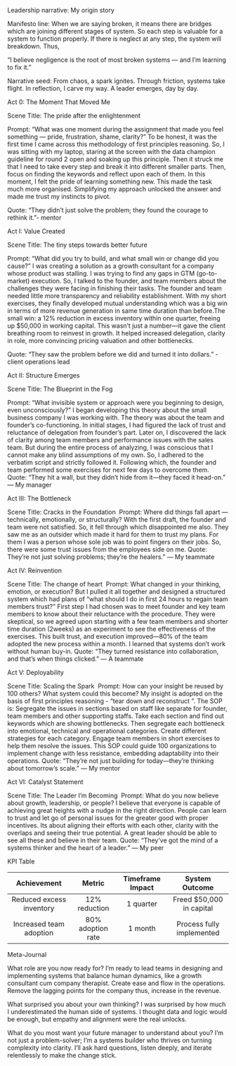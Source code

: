 Leadership narrative: My origin story

Manifesto line: When we are saying broken, it means there are bridges which are joining different stages of system. So each step is valuable for a system to function properly. If there is neglect at any step, the system will breakdown. Thus,

“I believe negligence is the root of most broken systems — and I’m learning to fix it.”

Narrative seed:
From chaos, a spark ignites. Through friction, systems take flight. In reflection, I carve my way. A leader emerges, day by day.

Act 0: The Moment That Moved Me

Scene Title: The pride after the enlightenment

Prompt: “What was one moment during the assignment that made you feel something — pride, frustration, shame, clarity?”
To be honest, it was the first time I came across this methodology of first principles reasoning. So, I was sitting with my laptop, staring at the screen with the data champion guideline for round 2 open and soaking up this principle. Then it struck me that I need to take every step and break it into different smaller parts. Then, focus on finding the keywords and reflect upon each of them. In this moment, I felt the pride of learning something new. This made the task much more organised. Simplifying my approach unlocked the answer and made me trust my instincts to pivot.

Quote: “They didn’t just solve the problem; they found the courage to rethink it.”- mentor

Act I: Value Created

Scene Title: The tiny steps towards better future

Prompt: “What did you try to build, and what small win or change did you cause?”
I was creating a solution as a growth consultant for a company whose product was stalling.  I was trying to find any gaps in GTM (go-to-market) execution. So, I talked to the founder, and team members about the challenges they were facing in finishing their tasks. The founder and team needed little more transparency and reliability establishment. With my short exercises, they finally developed mutual understanding which was a big win in terms of more revenue generation in same time duration than before.The small win: a 12% reduction in excess inventory within one quarter, freeing up $50,000 in working capital. This wasn’t just a number—it gave the client breathing room to reinvest in growth. It helped increased delegation, clarity in role, more convincing pricing valuation and other bottlenecks.

Quote: “They saw the problem before we did and turned it into dollars.” - client operations lead

Act II: Structure Emerges

Scene Title: The Blueprint in the Fog

Prompt: “What invisible system or approach were you beginning to design, even unconsciously?”
I began developing this theory about the small business company I was working with. The theory was about the team and founder’s co-functioning. In initial stages, I had figured the lack of trust and reluctance of delegation from founder’s part. Later on, I discovered the lack of clarity among team members and performance issues with the sales team. But during the entire process of analyzing, I was conscious that I cannot make any blind assumptions of my own. So, I adhered to the verbatim script and strictly followed it. Following which, the founder and team performed some exercises for next few days to overcome them.
Quote: “They hit a wall, but they didn’t hide from it—they faced it head-on.” — My manager

Act III: The Bottleneck

Scene Title: Cracks in the Foundation
 Prompt: Where did things fall apart — technically, emotionally, or structurally?
With the first draft, the founder and team were not satisfied. So, it fell through which disappointed me also. They saw me as an outsider which made it hard for them to trust my plans. For them I was a person whose sole job was to point fingers on their jobs. So, there were some trust issues from the employees side on me.
Quote: They’re not just solving problems; they’re the healers.” — My teammate

Act IV: Reinvention

Scene Title: The change of heart
 Prompt: What changed in your thinking, emotion, or execution?
But I pulled it all together and designed a structured system which had plans of “what should I do in first 24 hours to regain team members trust?”  First step I had chosen was to meet founder and key team members to know about their reluctance with the procedure. They were skeptical, so we agreed upon starting with a few team members and shorter time duration (2weeks) as an experiment to see the effectiveness of the exercises. This built trust, and execution improved—80% of the team adopted the new process within a month. I learned that systems don’t work without human buy-in.
Quote: “They turned resistance into collaboration, and that’s when things clicked.” — A teammate

Act V: Deployability

Scene Title: Scaling the Spark
 Prompt: How can your insight be reused by 100 others? What system could this become?
My insight is adopted on the basis of first principles reasoning - “tear down and reconstruct ”. 
The SOP is:
Segregate the issues in sections based on staff like separate for founder, team members and other supporting staffs.
Take each section and find out keywords which are showing bottlenecks.
Then segregate each bottleneck into emotional, technical and operational categories.
Create different strategies for each category.
Engage team members in short exercises to help them resolve the issues.
This SOP could guide 100 organizations to implement change with less resistance, embedding adaptability into their operations.
Quote: “They’re not just building for today—they’re thinking about tomorrow’s scale.” — My mentor

Act VI: Catalyst Statement

Scene Title: The Leader I’m Becoming
 Prompt: What do you now believe about growth, leadership, or people?
I believe that everyone is capable of achieving great heights with a nudge in the right direction. People can learn to trust and let go of personal issues for the greater good with proper incentives. Its about aligning their efforts with each other, clarity with the overlaps and seeing their true potential. A great leader should be able to see all these and believe in their team.
Quote: “They’ve got the mind of a systems thinker and the heart of a leader.” — My peer

KPI Table

| Achievement	| Metric	| Timeframe	Impact |	System Outcome |
|:---:|:---:|:---:|:---:|
| Reduced excess inventory |	12% reduction	| 1 quarter	| Freed $50,000 in capital |	Leaner supply chain |
| Increased team adoption |	80% adoption rate |	1 month |	Process fully implemented |	Sustainable change management |


Meta-Journal

What role are you now ready for? I’m ready to lead teams in designing and implementing systems that balance human dynamics, like a growth consultant cum company therapist. Create ease and flow in the operations. Remove the lagging points for the company thus, increase in the revenue.

What surprised you about your own thinking? I was surprised by how much I underestimated the human side of systems. I thought data and logic would be enough, but empathy and alignment were the real unlocks.

What do you most want your future manager to understand about you? I’m not just a problem-solver; I’m a systems builder who thrives on turning complexity into clarity. I’ll ask hard questions, listen deeply, and iterate relentlessly to make the change stick. 
